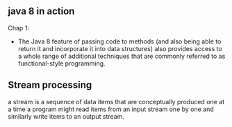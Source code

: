 java 8 in action
------------------
Chap 1:
* The Java 8 feature of passing code to methods (and also being able to return it and incorporate it into data structures) also provides access to a whole range of additional techniques that are commonly referred to as functional-style programming.

Stream processing
------
a stream is a sequence of data items that are conceptually produced one at a time a program might read items from an input stream one by one and similarly write items to an output stream.
